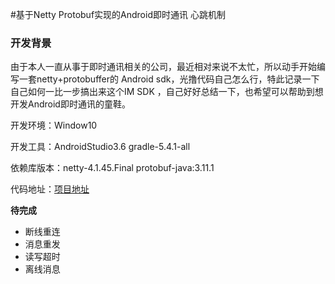 
#基于Netty Protobuf实现的Android即时通讯 心跳机制

### 开发背景

由于本人一直从事于即时通讯相关的公司，最近相对来说不太忙，所以动手开始编写一套netty+protobuffer的 Android sdk，光撸代码自己怎么行，特此记录一下自己如何一比一步搞出来这个IM SDK ，自己好好总结一下，也希望可以帮助到想开发Android即时通讯的童鞋。

开发环境：Window10

开发工具：AndroidStudio3.6    gradle-5.4.1-all

依赖库版本：netty-4.1.45.Final   protobuf-java:3.11.1

代码地址：[项目地址](https://github.com/2577614144/Pine_IM)


**待完成**

- 断线重连
- 消息重发
- 读写超时
- 离线消息

